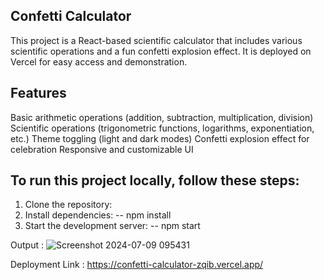 ## Confetti Calculator

This project is a React-based scientific calculator that includes various scientific operations and a fun confetti explosion effect. 
It is deployed on Vercel for easy access and demonstration.

## Features
Basic arithmetic operations (addition, subtraction, multiplication, division)
Scientific operations (trigonometric functions, logarithms, exponentiation, etc.)
Theme toggling (light and dark modes)
Confetti explosion effect for celebration
Responsive and customizable UI

## To run this project locally, follow these steps:

1. Clone the repository:
3. Install dependencies:
-- npm install
4. Start the development server:
-- npm start


Output : 
![Screenshot 2024-07-09 095431](https://github.com/ManishYadav11/confetti-calculator/assets/117844262/4c9226c6-259e-4431-8c81-cc084cb93537)

Deployment Link : https://confetti-calculator-zqib.vercel.app/
